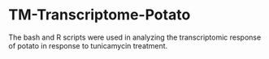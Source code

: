 # TM-Transcriptome-Potato
The bash and R scripts were used in analyzing the transcriptomic response of potato in response to tunicamycin treatment.
